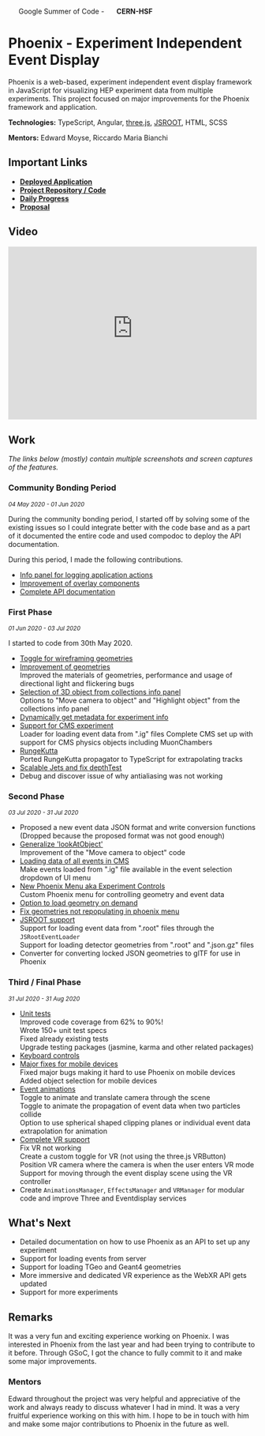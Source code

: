 <img src="https://summerofcode.withgoogle.com/static/favicon/favicon-32x32.png" height="17px" /> Google Summer of Code - <img src="https://hepsoftwarefoundation.org/images/hsf_logo_angled.png" height="17px" /> **CERN-HSF**

# Phoenix - Experiment Independent Event Display

Phoenix is a web-based, experiment independent event display framework in JavaScript for visualizing HEP experiment data from multiple experiments. This project focused on major improvements for the Phoenix framework and application.

**Technologies:** TypeScript, Angular, [three.js](http://threejs.org/), [JSROOT](https://root.cern/js/), HTML, SCSS

**Mentors:** Edward Moyse, Riccardo Maria Bianchi

## Important Links

* [**Deployed Application**](https://hepsoftwarefoundation.org/phoenix/)
* [**Project Repository / Code**](https://github.com/HSF/phoenix)
* [**Daily Progress**](https://github.com/9inpachi/progress/tree/master/gsoc2020)
* [**Proposal**](https://drive.google.com/file/d/1x66OR-A5O3wUK2lyfJbdAiLGz_fpG1JO/view)

## Video

<iframe width="100%" height="350" src="https://www.youtube-nocookie.com/embed/75MWVRzVvoY" frameborder="0" allow="accelerometer; autoplay; encrypted-media; gyroscope; picture-in-picture" allowfullscreen></iframe>

## Work

_The links below (mostly) contain multiple screenshots and screen captures of the features._

### Community Bonding Period

<small>_04 May 2020 - 01 Jun 2020_</small>

During the community bonding period, I started off by solving some of the existing issues so I could integrate better with the code base and as a part of it documented the entire code and used compodoc to deploy the API documentation.

During this period, I made the following contributions.

* [Info panel for logging application actions](https://github.com/HSF/phoenix/pull/80)
* [Improvement of overlay components](https://github.com/HSF/phoenix/pull/81)
* [Complete API documentation](https://github.com/HSF/phoenix/pull/83)

### First Phase

<small>_01 Jun 2020 - 03 Jul 2020_</small>

I started to code from 30th May 2020.

* [Toggle for wireframing geometries](https://github.com/HSF/phoenix/pull/84)
* [Improvement of geometries](https://github.com/HSF/phoenix/pull/97)  
  Improved the materials of geometries, performance and usage of directional light and flickering bugs
* [Selection of 3D object from collections info panel](https://github.com/HSF/phoenix/pull/98)  
  Options to "Move camera to object" and "Highlight object" from the collections info panel
* [Dynamically get metadata for experiment info](https://github.com/HSF/phoenix/pull/99)
* [Support for CMS experiment](https://github.com/HSF/phoenix/pull/104)  
  Loader for loading event data from ".ig" files
  Complete CMS set up with support for CMS physics objects including MuonChambers
* [RungeKutta](https://github.com/HSF/phoenix/pull/121)  
  Ported RungeKutta propagator to TypeScript for extrapolating tracks
* [Scalable Jets and fix depthTest](https://github.com/HSF/phoenix/pull/107)
* Debug and discover issue of why antialiasing was not working

### Second Phase

<small>_03 Jul 2020 - 31 Jul 2020_</small>

* Proposed a new event data JSON format and write conversion functions  
  (Dropped because the proposed format was not good enough)
* [Generalize 'lookAtObject'](https://github.com/HSF/phoenix/pull/109)  
  Improvement of the "Move camera to object" code
* [Loading data of all events in CMS](https://github.com/HSF/phoenix/pull/110)  
  Make events loaded from ".ig" file available in the event selection dropdown of UI menu
* [New Phoenix Menu aka Experiment Controls](https://github.com/HSF/phoenix/pull/112)  
  Custom Phoenix menu for controlling geometry and event data
* [Option to load geometry on demand](https://github.com/HSF/phoenix/pull/114)
* [Fix geometries not repopulating in phoenix menu](https://github.com/HSF/phoenix/pull/115)
* [JSROOT support](https://github.com/HSF/phoenix/pull/117)  
  Support for loading event data from ".root" files through the `JSRootEventLoader`  
  Support for loading detector geometries from ".root" and ".json.gz" files
* Converter for converting locked JSON geometries to glTF for use in Phoenix

### Third / Final Phase

<small>_31 Jul 2020 - 31 Aug 2020_</small>

* [Unit tests](https://github.com/HSF/phoenix/pull/118)  
  Improved code coverage from 62% to 90%!  
  Wrote 150+ unit test specs  
  Fixed already existing tests  
  Upgrade testing packages (jasmine, karma and other related packages)
* [Keyboard controls](https://github.com/HSF/phoenix/pull/119)
* [Major fixes for mobile devices](https://github.com/HSF/phoenix/pull/120)  
  Fixed major bugs making it hard to use Phoenix on mobile devices  
  Added object selection for mobile devices
* [Event animations](https://github.com/HSF/phoenix/pull/129)  
  Toggle to animate and translate camera through the scene  
  Toggle to animate the propagation of event data when two particles collide  
  Option to use spherical shaped clipping planes or individual event data extrapolation for animation
* [Complete VR support](https://github.com/HSF/phoenix/pull/131)  
  Fix VR not working  
  Create a custom toggle for VR (not using the three.js VRButton)  
  Position VR camera where the camera is when the user enters VR mode  
  Support for moving through the event display scene using the VR controller
* Create `AnimationsManager`, `EffectsManager` and `VRManager` for modular code and improve Three and Eventdisplay services

## What's Next

* Detailed documentation on how to use Phoenix as an API to set up any experiment
* Support for loading events from server
* Support for loading TGeo and Geant4 geometries
* More immersive and dedicated VR experience as the WebXR API gets updated
* Support for more experiments

## Remarks

It was a very fun and exciting experience working on Phoenix. I was interested in Phoenix from the last year and had been trying to contribute to it before. Through GSoC, I got the chance to fully commit to it and make some major improvements.

### Mentors

Edward throughout the project was very helpful and appreciative of the work and always ready to discuss whatever I had in mind. It was a very fruitful experience working on this with him. I hope to be in touch with him and make some major contributions to Phoenix in the future as well.
